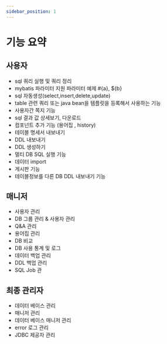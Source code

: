 ```yaml
---
sidebar_position: 1
---
```


# 기능 요약

## 사용자

- sql 쿼리 실행 및 쿼리 정리
- mybatis 파라미터 지원 파라미터 예제 #\{a\}, $\{b\}
- sql 자동생성(select,insert,delete,update)
- table 관련 쿼리 또는 java bean을 템플릿을 등록해서 사용하는 기능
- 사용자간 쪽지 기능
- sql 결과 값 상세보기, 다운로드
- 컴포넌트 추가 기능 (용어집 , history)
- 테이블 명세서 내보내기
- DDL 내보내기
- DDL 생성하기
- 멀티 DB SQL 실행 기능
- 데이터 import
- 게시판 기능
- 테이블정보를  다른 DB DDL 내보내기 기능

## 매니저

- 사용자 관리
- DB 그룹 관리 & 사용자 관리
- Q&A 관리
- 용어집 관리
- DB 비교
- DB 사용 통계 및 로그
- 데이터 백업 관리
- DDL 백업 관리
- SQL Job 관

## 최종 관리자

- 데이터 베이스 관리
- 매니저 관리
- 데이터 베이스 매니저 관리
- error 로그 관리
- JDBC 제공자 관리
